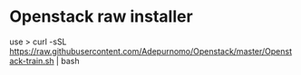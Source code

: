 # Openstack raw installer
use > curl -sSL https://raw.githubusercontent.com/Adepurnomo/Openstack/master/Openstack-train.sh | bash 
